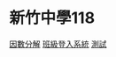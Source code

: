 <link type="text/css" rel="stylesheet" href="css/materialize.min.css"  media="screen,projection"/>
<script type="text/javascript" src="https://code.jquery.com/jquery-2.1.1.min.js"></script>
<script type="text/javascript" src="js/materialize.min.js"></script>

# 新竹中學118

[因數分解](content/factorization.md)
[班級登入系統](content/login.md)
[測試](content/test.md)